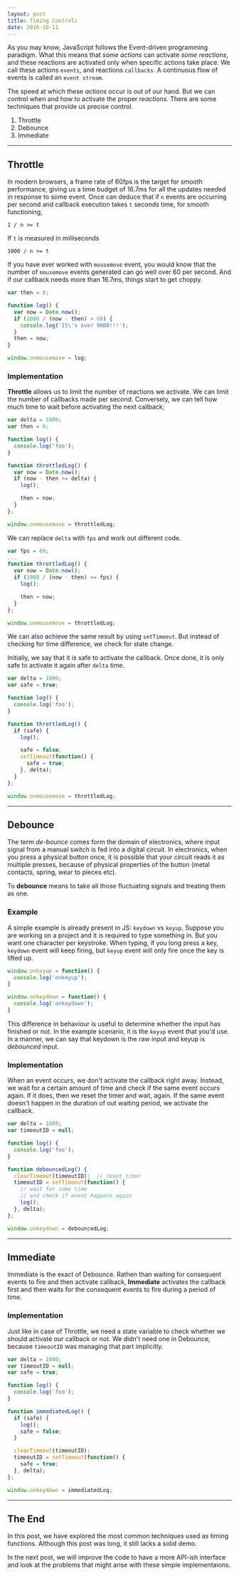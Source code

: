 ```yaml
---
layout: post
title: Timing Controls
date: 2016-10-11
---
```


As you may know, JavaScript follows the Event-driven programming paradigm.
What this means that *some actions* can activate *some reactions*, and these reactions are activated only when specific actions take place.
We call these actions `events`, and reactions `callbacks`.
A continuous flow of events is called an `event stream`.

The speed at which these *actions* occur is out of our hand.
But we can control when and how to activate the proper *reactions*.
There are some techniques that provide us precise control.

1. Throttle
2. Debounce
3. Immediate

<!-- preview -->

---

## Throttle
In modern browsers, a frame rate of 60fps is the target for smooth performance, giving us a time budget of 16.7ms for all the updates needed in response to some event.
Once can deduce that if `n` events are occurring per second and callback execution takes `t` seconds time, for smooth functioning,

```
1 / n >= t
```

If `t` is measured in milliseconds

```
1000 / n >= t
```

If you have ever worked with `mousemove` event, you would know that the number of `mousemove` events generated can go well over 60 per second.
And if our callback needs more than 16.7ms, things start to get choppy.

```js
var then = 0;

function log() {
  var now = Date.now();
  if (1000 / (now - then) > 60) {
    console.log('It\'s over 9000!!!');
  }
  then = now;
}

window.onmousemove = log;
```

### Implementation

**Throttle** allows us to limit the number of reactions we activate.
We can limit the number of callbacks made per second.
Conversely, we can tell how much time to wait before activating the next callback;

```js
var delta = 1000;
var then = 0;

function log() {
  console.log('foo');
}

function throttledLog() {
  var now = Date.now();
  if (now - then >= delta) {
    log();

    then = now;
  }
};

window.onmousemove = throttledLog;
```

We can replace `delta` with `fps` and work out different code.

```js
var fps = 60;
...
function throttledLog() {
  var now = Date.now();
  if (1000 / (now - then) <= fps) {
    log();

    then = now;
  }
};

window.onmousemove = throttledLog;
```

We can also achieve the same result by using `setTimeout`.
But instead of checking for time difference, we check for state change.

Initially, we say that it is safe to activate the callback.
Once done, it is only safe to activate it again after `delta` time.

```js
var delta = 1000;
var safe = true;

function log() {
  console.log('foo');
}

function throttledLog() {
  if (safe) {
    log();

    safe = false;
    setTimeout(function() {
      safe = true;
    }, delta);
  }
};

window.onmousemove = throttledLog;
```

---

## Debounce

The term *de-bounce* comes form the domain of electronics, where input signal from a manual switch is fed into a digital circuit.
In electronics, when you press a physical button once, it is possible that your circuit reads it as multiple presses, because of physical properties of the button (metal contacts, spring, wear to pieces etc).

To **debounce** means to take all those fluctuating signals and treating them as one.

### Example

A simple example is already present in JS: `keydown` vs `keyup`.
Suppose you are working on a project and it is required to type something in.
But you want one character per keystroke.
When typing, if you long press a key, `keydown` event will keep firing, but `keyup` event will only fire once the key is lifted up.

```js
window.onkeyup = function() {
  console.log('onkeyup');
}

window.onkeydown = function() {
  console.log('onkeydown');
}
```

This difference in behaviour is useful to determine whether the input has finished or not.
In the example scenario, it is the `keyup` event that you'd use.
In a manner, we can say that keydown is the raw input and keyup is *debounced* input.

### Implementation

When an event occurs, we don't activate the callback right away.
Instead, we wait for a certain amount of time and check if the same event occurs again.
If it does, then we reset the timer and wait, again.
If the same event doesn't happen in the duration of out waiting period, we activate the callback.

```js
var delta = 1000;
var timeoutID = null;

function log() {
  console.log('foo');
}

function debouncedLog() {
  clearTimeout(timeoutID);  // reset timer
  timeoutID = setTimeout(function() {
    // wait for some time
    // and check if event happens again
    log();
  }, delta);
};

window.onkeydown = debouncedLog;
```

---

## Immediate

Immediate is the exact of Debounce.
Rathen than waiting for consequent events to fire and then activate callback, **Immediate** activates the callback first and then waits for the consequent events to fire during a period of time.

### Implementation

Just like in case of Throttle, we need a state variable to check whether we should activate our callback or not.
We didn't need one in Debounce, because `timeoutID` was managing that part implicitly.

```js
var delta = 1000;
var timeoutID = null;
var safe = true;

function log() {
  console.log('foo');
}

function immediatedLog() {
  if (safe) {
    log();
    safe = false;
  }

  clearTimeout(timeoutID);
  timeoutID = setTimeout(function() {
    safe = true;
  }, delta);
};

window.onkeydown = immediatedLog;
```

---

## The End

In this post, we have explored the most common techniques used as timing functions.
Although this post was long, it still lacks a solid demo.

In the next post, we will improve the code to have a more API-ish interface and look at the problems that might arise with these simple implementaions.
